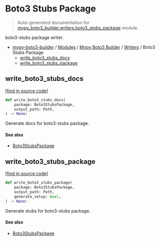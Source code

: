 # Boto3 Stubs Package

> Auto-generated documentation for [mypy_boto3_builder.writers.boto3_stubs_package](https://github.com/vemel/mypy_boto3_builder/blob/master/mypy_boto3_builder/writers/boto3_stubs_package.py) module.

boto3-stubs package writer.

- [mypy-boto3-builder](../../README.md#mypy_boto3_builder) / [Modules](../../MODULES.md#mypy-boto3-builder-modules) / [Mypy Boto3 Builder](../index.md#mypy-boto3-builder) / [Writers](index.md#writers) / Boto3 Stubs Package
    - [write_boto3_stubs_docs](#write_boto3_stubs_docs)
    - [write_boto3_stubs_package](#write_boto3_stubs_package)

## write_boto3_stubs_docs

[[find in source code]](https://github.com/vemel/mypy_boto3_builder/blob/master/mypy_boto3_builder/writers/boto3_stubs_package.py#L92)

```python
def write_boto3_stubs_docs(
    package: Boto3StubsPackage,
    output_path: Path,
) -> None:
```

Generate docs for boto3-stubs package.

#### See also

- [Boto3StubsPackage](../structures/boto3_stubs_package.md#boto3stubspackage)

## write_boto3_stubs_package

[[find in source code]](https://github.com/vemel/mypy_boto3_builder/blob/master/mypy_boto3_builder/writers/boto3_stubs_package.py#L21)

```python
def write_boto3_stubs_package(
    package: Boto3StubsPackage,
    output_path: Path,
    generate_setup: bool,
) -> None:
```

Generate stubs for boto3-stubs package.

#### See also

- [Boto3StubsPackage](../structures/boto3_stubs_package.md#boto3stubspackage)
